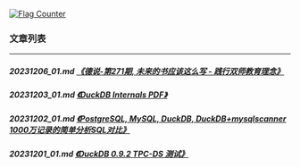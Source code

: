 <a rel="nofollow" href="http://info.flagcounter.com/h9V1"  ><img src="http://s03.flagcounter.com/count/h9V1/bg_FFFFFF/txt_000000/border_CCCCCC/columns_2/maxflags_12/viewers_0/labels_0/pageviews_0/flags_0/"  alt="Flag Counter"  border="0"  ></a>  
  
### 文章列表  
----  
##### 20231206_01.md   [《德说-第271期, 未来的书应该这么写 - 践行双师教育理念》](20231206_01.md)  
##### 20231203_01.md   [《DuckDB Internals PDF》](20231203_01.md)  
##### 20231202_01.md   [《PostgreSQL, MySQL, DuckDB, DuckDB+mysqlscanner 1000万记录的简单分析SQL对比》](20231202_01.md)  
##### 20231201_01.md   [《DuckDB 0.9.2 TPC-DS 测试》](20231201_01.md)  
